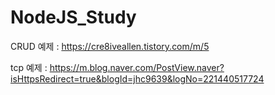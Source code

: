 # NodeJS_Study

CRUD 예제 :
https://cre8iveallen.tistory.com/m/5

tcp 예제 : 
https://m.blog.naver.com/PostView.naver?isHttpsRedirect=true&blogId=jhc9639&logNo=221440517724
